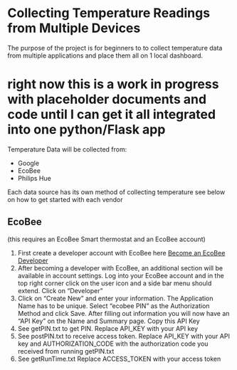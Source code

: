 # Collecting Temperature Readings from Multiple Devices
The purpose of the project is for beginners to to collect temperature data from multiple applications and place them all on 1 local dashboard.

# right now this is a work in progress with placeholder documents and code until I can get it all integrated into one python/Flask app

Temperature Data will be collected from:
- Google
- EcoBee
- Philips Hue

Each data source has its own method of collecting temperature see below on how to get started with each vendor

## EcoBee
(this requires an EcoBee Smart thermostat and an EcoBee account)
1. First create a developer account with EcoBee here [Become an EcoBee Developer](https://www.ecobee.com/home/developer/loginDeveloper.jsp)
2. After becoming a developer with EcoBee, an additional section will be available in account settings. Log into your EcoBee account and in the top right corner click on the user icon and a side bar menu should extend. Click on “Developer”
3. Click on “Create New” and enter your information. The Application Name has to be unique. Select “ecobee PIN” as the Authorization Method and click Save. After filling out information you will now have an “API Key” on the Name and Summary page. Copy this API Key
4. See getPIN.txt to get PIN. Replace API_KEY with your API key
5. See postPIN.txt to receive access token. Replace API_KEY with your API key and AUTHORIZATION_CODE with the authorization code you received from running getPIN.txt
6. See getRunTime.txt Replace ACCESS_TOKEN with your access token
